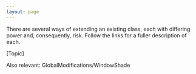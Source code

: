 ```yaml
---
layout: page
---
```




There are several ways of extending an existing class, each with differing power and, consequently, risk. Follow the links for a fuller description of each.

[Topic]

Also relevant: GlobalModifications/WindowShade
